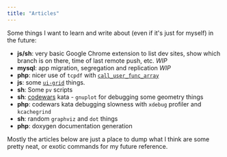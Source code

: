 ```yaml
---
title: "Articles"
---
```


Some things I want to learn and write about (even if it's just for myself) in the future:

* **js/sh**: very basic Google Chrome extension to list dev sites, show which branch is on there, time of last remote push, etc. *WIP*
* **mysql**: app migration, segregation and replication *WIP*
* **php**: nicer use of `tcpdf` with [`call_user_func_array`](https://www.php.net/manual/en/function.call-user-func-array.php)
* **js**: some [`ui-grid`](http://ui-grid.info/docs/#!/tutorial) things.
* **sh**: Some `pv` scripts
* **sh**: [codewars](https://www.codewars.com/users/alistaircol) kata - `gnuplot` for debugging some geometry things
* **php**: codewars kata debugging slowness with `xdebug` profiler and `kcachegrind`
* **sh**: random `graphviz` and `dot` things
* **php**: doxygen documentation generation

Mostly the articles below are just a place to dump what I think are some pretty neat, or exotic commands for my future reference.
